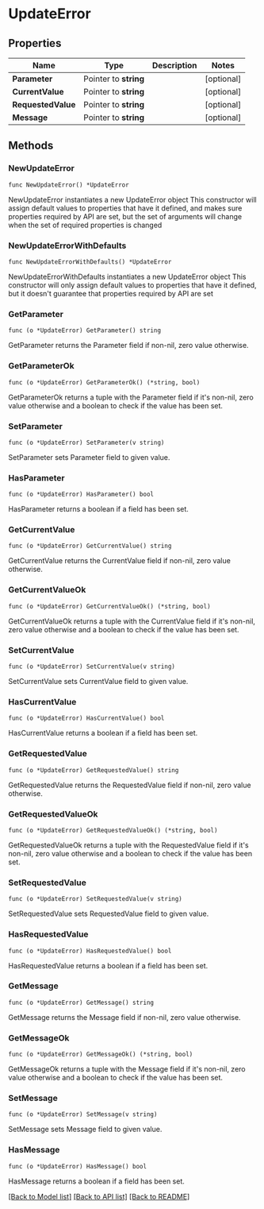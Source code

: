 # UpdateError

## Properties

Name | Type | Description | Notes
------------ | ------------- | ------------- | -------------
**Parameter** | Pointer to **string** |  | [optional] 
**CurrentValue** | Pointer to **string** |  | [optional] 
**RequestedValue** | Pointer to **string** |  | [optional] 
**Message** | Pointer to **string** |  | [optional] 

## Methods

### NewUpdateError

`func NewUpdateError() *UpdateError`

NewUpdateError instantiates a new UpdateError object
This constructor will assign default values to properties that have it defined,
and makes sure properties required by API are set, but the set of arguments
will change when the set of required properties is changed

### NewUpdateErrorWithDefaults

`func NewUpdateErrorWithDefaults() *UpdateError`

NewUpdateErrorWithDefaults instantiates a new UpdateError object
This constructor will only assign default values to properties that have it defined,
but it doesn't guarantee that properties required by API are set

### GetParameter

`func (o *UpdateError) GetParameter() string`

GetParameter returns the Parameter field if non-nil, zero value otherwise.

### GetParameterOk

`func (o *UpdateError) GetParameterOk() (*string, bool)`

GetParameterOk returns a tuple with the Parameter field if it's non-nil, zero value otherwise
and a boolean to check if the value has been set.

### SetParameter

`func (o *UpdateError) SetParameter(v string)`

SetParameter sets Parameter field to given value.

### HasParameter

`func (o *UpdateError) HasParameter() bool`

HasParameter returns a boolean if a field has been set.

### GetCurrentValue

`func (o *UpdateError) GetCurrentValue() string`

GetCurrentValue returns the CurrentValue field if non-nil, zero value otherwise.

### GetCurrentValueOk

`func (o *UpdateError) GetCurrentValueOk() (*string, bool)`

GetCurrentValueOk returns a tuple with the CurrentValue field if it's non-nil, zero value otherwise
and a boolean to check if the value has been set.

### SetCurrentValue

`func (o *UpdateError) SetCurrentValue(v string)`

SetCurrentValue sets CurrentValue field to given value.

### HasCurrentValue

`func (o *UpdateError) HasCurrentValue() bool`

HasCurrentValue returns a boolean if a field has been set.

### GetRequestedValue

`func (o *UpdateError) GetRequestedValue() string`

GetRequestedValue returns the RequestedValue field if non-nil, zero value otherwise.

### GetRequestedValueOk

`func (o *UpdateError) GetRequestedValueOk() (*string, bool)`

GetRequestedValueOk returns a tuple with the RequestedValue field if it's non-nil, zero value otherwise
and a boolean to check if the value has been set.

### SetRequestedValue

`func (o *UpdateError) SetRequestedValue(v string)`

SetRequestedValue sets RequestedValue field to given value.

### HasRequestedValue

`func (o *UpdateError) HasRequestedValue() bool`

HasRequestedValue returns a boolean if a field has been set.

### GetMessage

`func (o *UpdateError) GetMessage() string`

GetMessage returns the Message field if non-nil, zero value otherwise.

### GetMessageOk

`func (o *UpdateError) GetMessageOk() (*string, bool)`

GetMessageOk returns a tuple with the Message field if it's non-nil, zero value otherwise
and a boolean to check if the value has been set.

### SetMessage

`func (o *UpdateError) SetMessage(v string)`

SetMessage sets Message field to given value.

### HasMessage

`func (o *UpdateError) HasMessage() bool`

HasMessage returns a boolean if a field has been set.


[[Back to Model list]](../README.md#documentation-for-models) [[Back to API list]](../README.md#documentation-for-api-endpoints) [[Back to README]](../README.md)


